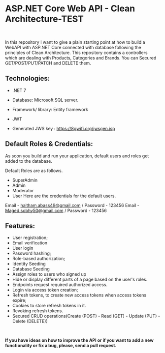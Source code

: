 # ASP.NET Core Web API - Clean Architecture-TEST
</br>

In this repository I want to give a plain starting point at how to build a WebAPI with ASP.NET Core connected with database following the principles of Clean Architecture.
This repository contains a controllers which are dealing with Products, Categories and Brands. You can Secured GET/POST/PUT/PATCH and DELETE them.

## **Technologies:**
- .NET 7 
- Database: Microsoft SQL server.
- Framework/ library: Entity framework 
- JWT

- Generated JWS key : https://8gwifi.org/jwsgen.jsp

## **Default Roles & Credentials:**
As soon you build and run your application, default users and roles get added to the database.

Default Roles are as follows.

- SuperAdmin
- Admin
- Moderator
- User
Here are the credentials for the default users.

Email - haitham.abass49@gmail.com / Password - 123456
Email - Maged.sobhy50@gmail.com / Password - 123456


## **Features:**
- User registration;
- Email verification 
- User login
- Password hashing;
- Role-based authorization;
- Identity Seeding
- Database Seeding
- Assign roles to users who signed up 
- Hide or display different parts of a page based on the user's roles.
- Endpoints request required authorized access.
- Login via access token creation;
- Refresh tokens, to create new access tokens when access tokens expire;
- Cookies to store refresh tokens in it. 
- Revoking refresh tokens.
- Secured  CRUD operations(Create (POST) - Read (GET) - Update (PUT) - Delete (DELETE))
 
 

</br>

**If you have ideas on how to improve the API or if you want to add a new functionality or fix a bug, please, send a pull request.**
